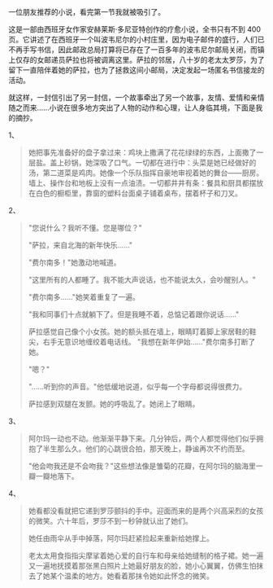 一位朋友推荐的小说，看完第一节我就被吸引了。

这是一部由西班牙女作家安赫莱斯·多尼亚特创作的疗愈小说，全书只有不到 400 页。它讲述了在西班牙一个叫波韦尼尔的小村庄里，因为电子邮件的盛行，人们已不再手写书信，因此邮政总局打算将已存在了一百多年的波韦尼尔邮局关闭，而镇上仅存的女邮递员萨拉也将被调离这里。萨拉的邻居，八十岁的老太太罗莎，为了留下一直陪伴着她的萨拉，也为了拯救这间小邮局，决定发起一场匿名书信接龙的活动。

就这样，一封信引出了另一封信，一个故事牵出了另一个故事，友情、爱情和亲情随之而来......小说在很多地方突出了人物的动作和心理，让人身临其境，下面是我的摘抄。

1、

>她把事先准备好的盘子拿过来：鸡块上撒满了花花绿绿的东西，上面撒了一层盐。盖上砂锅，她深吸了口气。一切都在进行中：头菜是她已经做好的汤，第二道菜是鸡肉。她像一个乐队指挥自豪地审视着她的舞台——厨房。墙上、操作台和地板上没有一点油渍。一切都井井有条：餐具和厨具都摆放在白色的橱柜里，靠窗的塑料台面桌子铺着桌布，摆着杯子和刀叉。

2、

> "您说什么？我听不懂。您是哪位？"
>
> "萨拉，来自北海的新年快乐……"
>
> "费尔南多！"她激动地喊道。
>
> "这里所有的人都睡了。我不能大声说话，也不能说太久，会吵醒别人。"
>
> "费尔南多……"她笑着重复了一遍。
>
> "我和同事们十点就躺下了。但是我睡不着，总惦记着跟你说话……"
>
> 萨拉感觉自己像个小女孩。她的额头抵在墙上，眼睛盯着脚上家居鞋的鞋尖，右手无意识地缠绞着电话线。
> "我想在新年伊始……"费尔南多打断了她。
>
> "嗯？"
>
> "……听到你的声音。"他低缓地说道，似乎每一个字母都说得很费力。
>
> 萨拉感到双腿在发颤。她的呼吸乱了。她闭上了眼睛。

3、

> 阿尔玛一动也不动。他渐渐平静下来。几分钟后，两个人都觉得他们似乎拥抱了半生那么久。他们的心跳很合拍，那天晚上，静谧再次不约而至。
>
> "他会吻我还是不会吻我？"这些想法像是雏菊的花瓣，在阿尔玛的脑海里一瓣一瓣地落下。

4、

> 她看都没看就把它递到罗莎颤抖的手中。迎面而来的是两个兴高采烈的女孩的微笑。六十年后，罗莎不到一秒钟就认出了她们。
>
> 她任由雨伞从手中掉落，阿尔玛赶紧捡起来重新给她撑上。
>
> 老太太用食指指尖摩挲着她心爱的自行车和母亲给她缝制的格子裙。她一遍又一遍地抚摸着那张黑白照片上她最好朋友的脸，她小心翼翼，仿佛生怕抹去了她某个温柔的地方。她看着那抹令她如此怀念的微笑。
